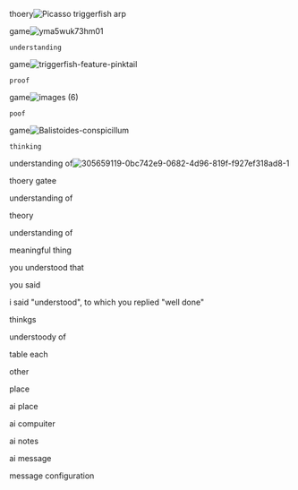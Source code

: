 thoery![Picasso triggerfish arp](https://github.com/user-attachments/assets/9b2c67da-78e0-42a4-8b2a-61f3fab49a02)


game![yma5wuk73hm01](https://github.com/user-attachments/assets/33a2bef4-b060-4aa9-8f84-e62a95adfff0)

    understanding

game![triggerfish-feature-pinktail](https://github.com/user-attachments/assets/a00f6988-d909-4225-94ed-cee88096e1ed)

    proof

game![images (6)](https://github.com/user-attachments/assets/3c264d4e-c6f0-4a1e-90a5-75eed2b86b53)

    poof 

game![Balistoides-conspicillum](https://github.com/user-attachments/assets/08b146dd-3299-432b-b8f5-de4a83d0397b)

    thinking

understanding of![305659119-0bc742e9-0682-4d96-819f-f927ef318ad8-1](https://github.com/user-attachments/assets/af783a9b-284f-4568-ac62-70f706e597ed)


thoery gatee

understanding of

theory

understanding of

meaningful thing

you understood that

you said

i said "understood", to which you replied "well done"

thinkgs

understoody  of 

table
     each

other

place

ai
  place

ai
  compuiter

ai
  notes

ai
  message

message
       configuration
